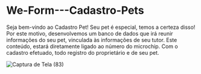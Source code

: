# We-Form---Cadastro-Pets
Seja bem-vindo ao Cadastro Pet!  Seu pet é especial, temos a certeza disso! Por este motivo, desenvolvemos um banco de dados que irá reunir informações do seu pet, vinculada às informações de seu tutor. Este conteúdo, estará diretamente ligado ao número do microchip.  Com o cadastro efetuado, todo registro do proprietário e de seu pet.

![Captura de Tela (83)](https://github.com/user-attachments/assets/34cba8b5-92b4-46fa-aa6e-f6670c2f3a9b)
